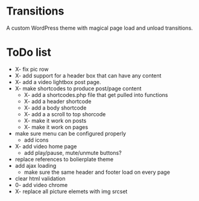 Transitions
===========

A custom WordPress theme with magical page load and unload transitions.

ToDo list
=========
- X- fix pic row
- X- add support for a header box that can have any content
- X- add a video lightbox post page.
- X- make shortcodes to produce post/page content
	- X- add a shortcodes.php file that get pulled into functions
	- X- add a header shortcode
	- X- add a body shortcode
	- X- add a a scroll to top shorcode 
	- X- make it work on posts
	- X- make it work on pages
- make sure menu can be configured properly
	- add icons
- X- add video home page
	- add play/pause, mute/unmute buttons?
- replace references to bolierplate theme
- add ajax loading
	- make sure the same header and footer load on every page
- clear html validation
- 0- add video chrome
- X- replace all picture elemets with img srcset